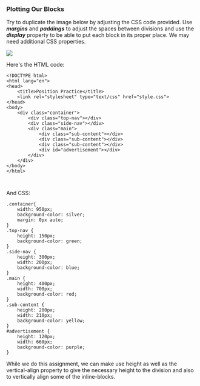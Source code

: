 ### Plotting Our Blocks
Try to duplicate the image below by adjusting the CSS code provided. Use ***margins*** and ***paddings*** to adjust the spaces between divisions and use the ***display*** property to be able to put each block in its proper place. We may need additional CSS properties.


![](https://s3.amazonaws.com/General_V88/boomyeah/company_209/chapter_2135/handouts/chapter2135_3264_position-blocks.png)

Here's the HTML code:
```
<!DOCTYPE html>
<html lang="en">
<head>
    <title>Position Practice</title>
    <link rel="stylesheet" type="text/css" href="style.css">
</head>
<body>
    <div class="container">
        <div class="top-nav"></div>
        <div class="side-nav"></div>
        <div class="main">
            <div class="sub-content"></div>
            <div class="sub-content"></div>
            <div class="sub-content"></div>
            <div id="advertisement"></div>
        </div>
    </div>
</body>
</html>



```


And CSS:

```
.container{
    width: 950px;
    background-color: silver;
    margin: 0px auto;
}
.top-nav {
    height: 150px;
    background-color: green;
}
.side-nav {
    height: 300px;
    width: 200px;
    background-color: blue;
}
.main {
    height: 400px;
    width: 700px;
    background-color: red;
}
.sub-content {
    height: 200px;
    width: 210px;
    background-color: yellow;
}
#advertisement {
    height: 120px;
    width: 660px;
    background-color: purple;
}
```

While we do this assignment, we can make use height as well as the vertical-align property to give the necessary height to the division and also to vertically align some of the inline-blocks.

